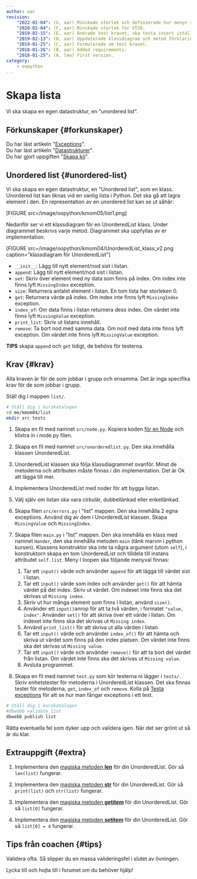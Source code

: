```yaml
---
author: aar
revision:
    "2022-02-04": (G, aar) Minskade storlek och definierade hur menyn ska fungera.
    "2020-02-04": (F, aar) Minskade storlek för VT20.
    "2019-02-15": (E, aar) Ändrade test kravet, ska testa insert istället för add.
    "2019-02-13": (D, aar) Uppdaterade klassdiagram och metod förklaringar.
    "2019-01-25": (C, aar) Formulerade om test kravet.
    "2018-01-26": (B, aar) Added requirements.
    "2018-01-25": (A, lew) First version.
category:
    - oopython
...
```

Skapa lista
===================================

Vi ska skapa en egen datastruktur, en "unordered list".

<!--more-->


Förkunskaper {#forkunskaper}
-----------------------

Du har läst artikeln "[Exceptions](kunskap/exceptions)".  
Du har läst artikeln "[Datastrukturer](kunskap/datastrukturer)".  
Du har gjort uppgiften "[Skapa kö](uppgift/skapa-queue)".



Unordered list {#unordered-list}
-----------------------  

Vi ska skapa en egen datastruktur, en "Unordered list", som en klass. Unordered list kan liknas vid en vanlig lista i Python. Det ska gå att lagra element i den. En representation av en unordered list kan se ut såhär:

[FIGURE src=/image/oopython/kmom05/list1.png]

<!-- För att kika på koden till uppgiften, kan du [klicka här](https://github.com/dbwebb-se/oopython/blob/master/example/unorderedlist/unorderedlist.py)  -->

Nedanför ser vi ett klassdiagram för en UnorderedList klass. Under diagrammet beskrivs varje metod. Diagrammet ska uppfyllas av er implementation.

[FIGURE src=/image/oopython/kmom04/UnorderedList_klass_v2.png caption="klassdiagram för UnorderedList"]

* `__init__`: Lägg till nytt element/nod sist i listan.
* `append`: Lägg till nytt element/nod sist i listan.
* `set`: Skriv över element med ny data som finns på index. Om index inte finns lyft `MissingIndex` exception.
* `size`: Returnera antalet element i listan. En tom lista har storleken 0.
* `get`: Returnera värde på index. Om index inte finns lyft `MissingIndex` exception.
* `index_of`: Om data finns i listan returnera dess index. Om värdet inte finns lyft `MissingValue` exception.
* `print_list`: Skriv ut listans innehåll.
* `remove`: Ta bort nod med samma data. Om nod med data inte finns lyft exception.  Om värdet inte finns lyft `MissingValue` exception.

**TIPS** skapa `append` och `get` tidigt, de behövs för testerna.


Krav {#krav}
-----------------------

Alla kraven är för de som jobbar i grupp och ensamma. Det är inga specifika krav för de som jobbar i grupp.

Ställ dig i mappen `list/`.

```bash
# Ställ dig i kurskatalogen
cd me/kmom04/list
mkdir src tests
```

1. Skapa en fil med namnet `src/node.py`. Kopiera koden [för en Node](kunskap/datastrukturer#node) och klistra in i node.py filen.

1. Skapa en fil med namnet `src/unorderedlist.py`. Den ska innehålla klassen UnorderedList.

1. UnorderedList klassen ska följa klassdiagrammet ovanför. Minst de metoderna och attributen måste finnas i din implementation. Det är Ok att lägga till mer.

1. Implementera UnorderedList med noder för att bygga listan.

1. Välj själv om listan ska vara cirkulär, dubbellänkad eller enkellänkad.

1. Skapa filen `src/errors.py` i "list" mappen. Den ska innehålla 2 egna exceptions. Använd dig av dem i UnorderedList klassen. Skapa `MissingValue` och `MissingIndex`.

1. Skapa filen `main.py` i "list" mappen. Den ska innehålla en klass med namnet `Hander`, den ska innehålla metoden `main` (tänk marvin i python kursen). Klassens konstruktor ska inte ta några argument (utom `self`), i konstruktorn skapa en tom UnorderedList och tilldela till instans attributet `self.list`. Meny I loopen ska följande menyval finnas:

    1. Tar ett `input()` värde och använder `append` för att lägga till värdet sist i listan.
    2. Tar ett `input()` värde som index och använder `get()` för att hämta värdet på det index. Skriv ut värdet. Om indexet inte finns ska det skrivas ut `Missing index`.
    3. Skriv ut hur många element som finns i listan, använd `size()`.
    4. Använder ett `input()`anrop för att ta två värden, i formatet `"value, index"`. Använder `set()` för att skriva över ett värde i listan. Om indexet inte finns ska det skrivas ut `Missing index`.
    5. Använd `print_list()` för att skriva ut alla värden i listan.
    6. Tar ett `input()` värde och använder `index_of()` för att hämta och skriva ut värdet som finns på den index platsen. Om värdet inte finns ska det skrivas ut `Missing value`.
    7. Tar ett `input()` värde och använder `remove()` för att ta bort det värdet från listan. Om värdet inte finns ska det skrivas ut `Missing value`.
    8. Avsluta programmet.


1. Skapa en fil med namnet `test.py` som kör testerna ni lägger i `tests/`. Skriv enhetstester för metoderna i UnorderedList klassen. Det ska finnas tester för metoderna, `get`, `index_of` och `remove`. Kolla på [Testa exceptions](https://youtu.be/ePkZEOHhk-s) för att se hur man fångar exceptions i ett test.



```bash
# Ställ dig i kurskatalogen
#dbwebb validate list
dbwebb publish list
```

Rätta eventuella fel som dyker upp och validera igen. När det ser grönt ut så är du klar.



Extrauppgift {#extra}
-----------------------

<!-- 1. Skapa en "ordered list" som automatiskt placerar elementen på rätt plats i listan. -->

1. Implementera den [magiska metoden __len__](https://docs.python.org/3/reference/datamodel.html#object.__len__) för din UnorderedList. Gör så `len(list)` fungerar.

1. Implementera den [magiska metoden __str__](https://docs.python.org/3/reference/datamodel.html#object.__str__) för din UnorderedList. Gör så `print(list)` och `str(list)` fungerar.

1. Implementera den [magiska metoden __getitem__](https://docs.python.org/3/reference/datamodel.html#object.__getitem__) för din UnorderedList. Gör så `list[0]` fungerar.

1. Implementera den [magiska metoden __setitem__](https://docs.python.org/3/reference/datamodel.html#object.__setitem__) för din UnorderedList. Gör så `list[0] = 4` fungerar.



Tips från coachen {#tips}
-----------------------

Validera ofta. Så slipper du en massa valideringsfel i slutet av övningen.

Lycka till och hojta till i forumet om du behöver hjälp!
